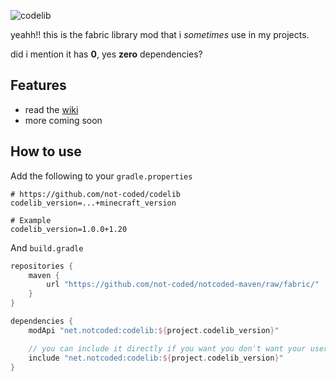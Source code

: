 ![codelib](https://notcoded.needs.rest/r/codelib_banner.png)

yeahh!! this is the fabric library mod that i *sometimes* use in my projects.

did i mention it has **0**, yes **zero** dependencies?

## Features
* read the [wiki](https://github.com/not-coded/codelib/wiki)
* more coming soon

## How to use

Add the following to your `gradle.properties`
```properties
# https://github.com/not-coded/codelib
codelib_version=...+minecraft_version

# Example
codelib_version=1.0.0+1.20
```

And `build.gradle`
```groovy
repositories {
    maven {
        url "https://github.com/not-coded/notcoded-maven/raw/fabric/"
    }
}

dependencies {
    modApi "net.notcoded:codelib:${project.codelib_version}"

    // you can include it directly if you want you don't want your users to download it
    include "net.notcoded:codelib:${project.codelib_version}"
}
```
